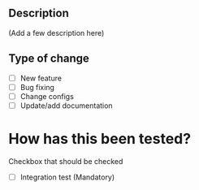 ## Description

(Add a few description here)

## Type of change

- [ ]  New feature
- [ ]  Bug fixing
- [ ]  Change configs
- [ ]  Update/add documentation

# How has this been tested?
Checkbox that should be checked
- [ ]  Integration test (Mandatory)
